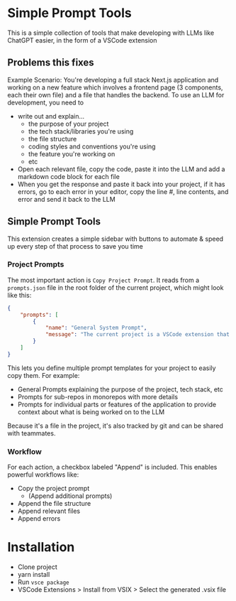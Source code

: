 # Simple Prompt Tools

This is a simple collection of tools that make developing with LLMs like ChatGPT easier, in the form of a VSCode extension

## Problems this fixes

Example Scenario: You're developing a full stack Next.js application and working on a new feature which involves a frontend page (3 components, each their own file)
and a file that handles the backend. To use an LLM for development, you need to

- write out and explain...
  - the purpose of your project
  - the tech stack/libraries you're using
  - the file structure
  - coding styles and conventions you're using
  - the feature you're working on
  - etc
- Open each relevant file, copy the code, paste it into the LLM and add a markdown code block for each file
- When you get the response and paste it back into your project, if it has errors, go to each error in your editor, copy the line #, line contents, and error and send it back to the LLM

## Simple Prompt Tools

This extension creates a simple sidebar with buttons to automate & speed up every step of that process to save you time

### Project Prompts

The most important action is `Copy Project Prompt`. It reads from a `prompts.json` file in the root folder of the current project, which might look like this:

```json
{
	"prompts": [
		{
			"name": "General System Prompt",
			"message": "The current project is a VSCode extension that makes AI development prompting easier within the IDE. It is written in typescript and bundled with webpack. The main code is src/extension.ts"
		}
	]
}
```

This lets you define multiple prompt templates for your project to easily copy them. For example:

- General Prompts explaining the purpose of the project, tech stack, etc
- Prompts for sub-repos in monorepos with more details
- Prompts for individual parts or features of the application to provide context about what is being worked on to the LLM

Because it's a file in the project, it's also tracked by git and can be shared with teammates.

### Workflow

For each action, a checkbox labeled "Append" is included. This enables powerful workflows like:

- Copy the project prompt
  - (Append additional prompts)
- Append the file structure
- Append relevant files
- Append errors

# Installation

- Clone project
- yarn install
- Run `vsce package`
- VSCode Extensions > Install from VSIX > Select the generated .vsix file
